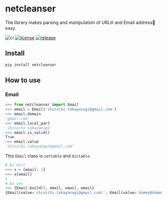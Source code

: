 # netcleanser

The library makes parsing and manipulation of URL🌐 and Email address📧 easy.

![ci](https://github.com/y-bar/netcleanser/workflows/ci/badge.svg?branch=master)
[![license](https://img.shields.io/github/license/y-bar/netcleanser.svg)](https://github.com/y-bar/netcleanser/blob/master/LICENSE)
[![release](https://img.shields.io/github/release/y-bar/netcleanser.svg)](https://github.com/y-bar/netcleanser/releases/latest)


## Install

```bash
pip install netcleanser
```

## How to use

### Email 

```python
>>> from netcleanser import Email
>>> email = Email('shinichi.takayanagi@gmail.com')
>>> email.domain
'gmail.com'
>>> email.local_part
'shinichi.takayanagi'
>>> email.is_valid()
True
>>> email.value
'shinichi.takayanagi@gmail.com'
```

This `Email` class is `settable` and `dictable`
```python
# As dict
>>> x = {email: 1}
>>> x[email]
1
# As set
>>> {Email.build(), email, email, email}
{Email(value='shinichi.takayanagi@gmail.com)', Email(value='dummy@dummy.com)'}
```
